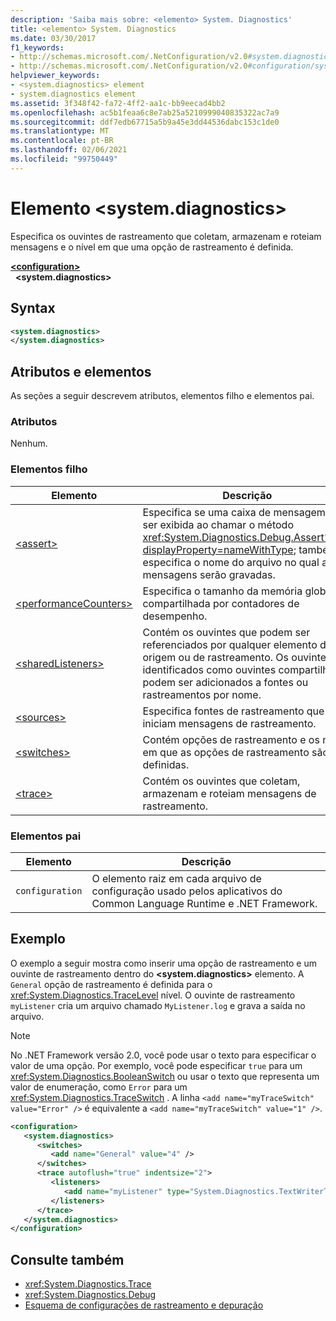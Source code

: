 ```yaml
---
description: 'Saiba mais sobre: <elemento> System. Diagnostics'
title: <elemento> System. Diagnostics
ms.date: 03/30/2017
f1_keywords:
- http://schemas.microsoft.com/.NetConfiguration/v2.0#system.diagnostics
- http://schemas.microsoft.com/.NetConfiguration/v2.0#configuration/system.diagnostics
helpviewer_keywords:
- <system.diagnostics> element
- system.diagnostics element
ms.assetid: 3f348f42-fa72-4ff2-aa1c-bb9eecad4bb2
ms.openlocfilehash: ac5b1feaa6c8e7ab25a5210999040835322ac7a9
ms.sourcegitcommit: ddf7edb67715a5b9a45e3dd44536dabc153c1de0
ms.translationtype: MT
ms.contentlocale: pt-BR
ms.lasthandoff: 02/06/2021
ms.locfileid: "99750449"
---
```

# <a name="systemdiagnostics-element"></a>Elemento \<system.diagnostics>

Especifica os ouvintes de rastreamento que coletam, armazenam e roteiam mensagens e o nível em que uma opção de rastreamento é definida.  
  
[**\<configuration>**](../configuration-element.md)  
&nbsp;&nbsp;**\<system.diagnostics>**  
  
## <a name="syntax"></a>Syntax  
  
```xml  
<system.diagnostics>
</system.diagnostics>  
```  
  
## <a name="attributes-and-elements"></a>Atributos e elementos  

 As seções a seguir descrevem atributos, elementos filho e elementos pai.  
  
### <a name="attributes"></a>Atributos  

 Nenhum.  
  
### <a name="child-elements"></a>Elementos filho  
  
|Elemento|Descrição|  
|-------------|-----------------|  
|[\<assert>](assert-element.md)|Especifica se uma caixa de mensagem deve ser exibida ao chamar o método <xref:System.Diagnostics.Debug.Assert%2A?displayProperty=nameWithType>; também especifica o nome do arquivo no qual as mensagens serão gravadas.|  
|[\<performanceCounters>](performancecounters-element.md)|Especifica o tamanho da memória global compartilhada por contadores de desempenho.|  
|[\<sharedListeners>](sharedlisteners-element.md)|Contém os ouvintes que podem ser referenciados por qualquer elemento de origem ou de rastreamento. Os ouvintes identificados como ouvintes compartilhados podem ser adicionados a fontes ou rastreamentos por nome.|  
|[\<sources>](sources-element.md)|Especifica fontes de rastreamento que iniciam mensagens de rastreamento.|  
|[\<switches>](switches-element.md)|Contém opções de rastreamento e os níveis em que as opções de rastreamento são definidas.|  
|[\<trace>](trace-element.md)|Contém os ouvintes que coletam, armazenam e roteiam mensagens de rastreamento.|  
  
### <a name="parent-elements"></a>Elementos pai  
  
|Elemento|Descrição|  
|-------------|-----------------|  
|`configuration`|O elemento raiz em cada arquivo de configuração usado pelos aplicativos do Common Language Runtime e .NET Framework.|  
  
## <a name="example"></a>Exemplo  

 O exemplo a seguir mostra como inserir uma opção de rastreamento e um ouvinte de rastreamento dentro do **\<system.diagnostics>** elemento. A `General` opção de rastreamento é definida para o <xref:System.Diagnostics.TraceLevel> nível. O ouvinte de rastreamento `myListener` cria um arquivo chamado `MyListener.log` e grava a saída no arquivo.  
  
> [!NOTE]
> No .NET Framework versão 2.0, você pode usar o texto para especificar o valor de uma opção. Por exemplo, você pode especificar `true` para um <xref:System.Diagnostics.BooleanSwitch> ou usar o texto que representa um valor de enumeração, como `Error` para um <xref:System.Diagnostics.TraceSwitch> . A linha `<add name="myTraceSwitch" value="Error" />` é equivalente a `<add name="myTraceSwitch" value="1" />`.  
  
```xml  
<configuration>  
   <system.diagnostics>  
      <switches>  
         <add name="General" value="4" />  
      </switches>  
      <trace autoflush="true" indentsize="2">  
         <listeners>  
            <add name="myListener" type="System.Diagnostics.TextWriterTraceListener, System, Version=1.0.3300.0, Culture=neutral, PublicKeyToken=b77a5c561934e089" initializeData="MyListener.log" traceOutputOptions="ProcessId, LogicalOperationStack, Timestamp, ThreadId, Callstack, DateTime" />  
         </listeners>  
      </trace>  
   </system.diagnostics>  
</configuration>  
```  
  
## <a name="see-also"></a>Consulte também

- <xref:System.Diagnostics.Trace>
- <xref:System.Diagnostics.Debug>
- [Esquema de configurações de rastreamento e depuração](index.md)
